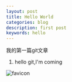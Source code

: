```yaml
---
layout: post
title: Hello World
categories: blog
description: first post
keywords: hello
---
```


我的第一篇git文章

1. hello git,I'm coming


![favicon](/favicon.ico)